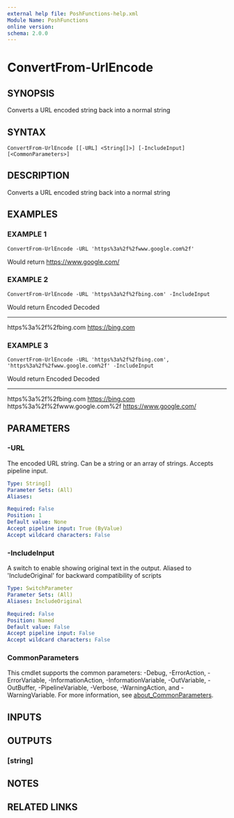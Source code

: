 ```yaml
---
external help file: PoshFunctions-help.xml
Module Name: PoshFunctions
online version:
schema: 2.0.0
---
```


# ConvertFrom-UrlEncode

## SYNOPSIS
Converts a URL encoded string back into a normal string

## SYNTAX

```
ConvertFrom-UrlEncode [[-URL] <String[]>] [-IncludeInput] [<CommonParameters>]
```

## DESCRIPTION
Converts a URL encoded string back into a normal string

## EXAMPLES

### EXAMPLE 1
```
ConvertFrom-UrlEncode -URL 'https%3a%2f%2fwww.google.com%2f'
```

Would return
https://www.google.com/

### EXAMPLE 2
```
ConvertFrom-UrlEncode -URL 'https%3a%2f%2fbing.com' -IncludeInput
```

Would return
Encoded                Decoded
-------                -------
https%3a%2f%2fbing.com https://bing.com

### EXAMPLE 3
```
ConvertFrom-UrlEncode -URL 'https%3a%2f%2fbing.com', 'https%3a%2f%2fwww.google.com%2f' -IncludeInput
```

Would return
Encoded                         Decoded
-------                         -------
https%3a%2f%2fbing.com          https://bing.com
https%3a%2f%2fwww.google.com%2f https://www.google.com/

## PARAMETERS

### -URL
The encoded URL string.
Can be a string or an array of strings.
Accepts pipeline input.

```yaml
Type: String[]
Parameter Sets: (All)
Aliases:

Required: False
Position: 1
Default value: None
Accept pipeline input: True (ByValue)
Accept wildcard characters: False
```

### -IncludeInput
A switch to enable showing original text in the output.
Aliased to 'IncludeOriginal' for backward compatibility of scripts

```yaml
Type: SwitchParameter
Parameter Sets: (All)
Aliases: IncludeOriginal

Required: False
Position: Named
Default value: False
Accept pipeline input: False
Accept wildcard characters: False
```

### CommonParameters
This cmdlet supports the common parameters: -Debug, -ErrorAction, -ErrorVariable, -InformationAction, -InformationVariable, -OutVariable, -OutBuffer, -PipelineVariable, -Verbose, -WarningAction, and -WarningVariable. For more information, see [about_CommonParameters](http://go.microsoft.com/fwlink/?LinkID=113216).

## INPUTS

## OUTPUTS

### [string]
## NOTES

## RELATED LINKS
